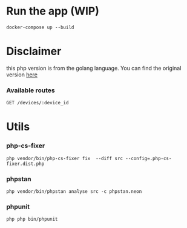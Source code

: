 # Run the app (WIP)

```shell
docker-compose up --build
```

# Disclaimer

this php version is from the golang language. You can find the original version [here](https://github.com/StereoFlo/go-inventory-app)

### Available routes
`GET /devices/:device_id`


# Utils

### php-cs-fixer
```shell
php vendor/bin/php-cs-fixer fix  --diff src --config=.php-cs-fixer.dist.php
```
### phpstan
```shell
php vendor/bin/phpstan analyse src -c phpstan.neon
```
### phpunit
```shell
php php bin/phpunit
```
